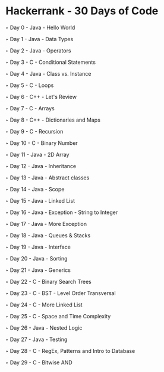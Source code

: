 # Hackerrank - 30 Days of Code

‣ Day 0 - Java - Hello World

‣ Day 1 - Java - Data Types

‣ Day 2 - Java - Operators

‣ Day 3 - C -  Conditional Statements

‣ Day 4 - Java -  Class vs. Instance

‣ Day 5 - C -  Loops

‣ Day 6 - C++ -  Let's Review

‣ Day 7 - C -  Arrays

‣ Day 8 - C++ - Dictionaries and Maps

‣ Day 9 - C -  Recursion

‣ Day 10 - C -  Binary Number

‣ Day 11 - Java - 2D Array

‣ Day 12 - Java - Inheritance

‣ Day 13 - Java - Abstract classes

‣ Day 14 - Java - Scope

‣ Day 15 - Java - Linked List

‣ Day 16 - Java - Exception - String to Integer

‣ Day 17 - Java - More Exception

‣ Day 18 - Java - Queues & Stacks

‣ Day 19 - Java - Interface

‣ Day 20 - Java - Sorting

‣ Day 21 - Java - Generics

‣ Day 22 - C - Binary Search Trees

‣ Day 23 - C - BST - Level Order Transversal

‣ Day 24 - C - More Linked List

‣ Day 25 - C - Space and Time Complexity

‣ Day 26 - Java - Nested Logic

‣ Day 27 - Java - Testing

‣ Day 28 - C - RegEx, Patterns and Intro to Database

‣ Day 29 - C - Bitwise AND
